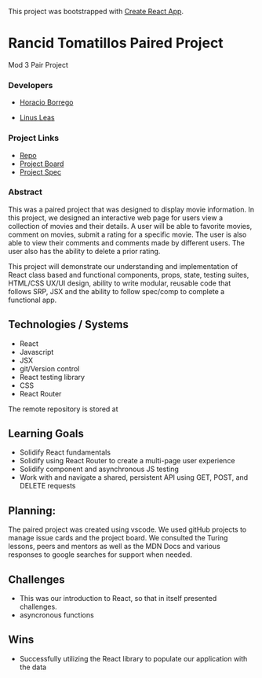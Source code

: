 This project was bootstrapped with [Create React App](https://github.com/facebook/create-react-app).

# Rancid Tomatillos Paired Project
Mod 3 Pair Project

### Developers

  * [Horacio Borrego](https://github.com/H-Bo214)
  
  * [Linus Leas](https://github.com/Leasw144)

### Project Links
- [Repo](https://github.com/Leasw144/rancid-tomatatillos)
- [Project Board](https://github.com/Leasw144/rancid-tomatatillos/projects/1)
- [Project Spec](https://frontend.turing.io/projects/module-3/rancid-tomatillos-v2.html)

### Abstract

This was a paired project that was designed to display movie information. In this project, we designed an interactive web page for users view a collection of movies and their details. A user will be able to favorite movies, comment on movies, submit a rating for a specific movie. The user is also able to view their comments and comments made by different users. The user also has the ability to delete a prior rating.

This project will demonstrate our understanding and implementation of React class based and functional components, props, state, testing suites, HTML/CSS UX/UI design, ability to write modular, reusable code that follows SRP, JSX and the ability to follow spec/comp to complete a functional app.

## Technologies / Systems
* React
* Javascript
* JSX
* git/Version control
* React testing library
* CSS
* React Router

The remote repository is stored at 

## Learning Goals ##

* Solidify React fundamentals
* Solidify using React Router to create a multi-page user experience
* Solidify component and asynchronous JS testing
* Work with and navigate a shared, persistent API using GET, POST, and DELETE requests

## Planning: ##
 
The paired project was created using vscode. We used gitHub projects to manage issue cards and the project board. We consulted the Turing lessons, peers and mentors as well as the MDN Docs and various responses to google searches for support when needed.
 
## Challenges ##
 
* This was our introduction to React, so that in itself presented challenges.
* asyncronous functions
  
## Wins ##
  
* Successfully utilizing the React library to populate our application with the data
  
  
